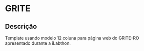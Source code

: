 # GRITE

## Descrição

Template usando modelo 12 coluna para página web do GRITE-RO apresentado durante a iLabthon.
